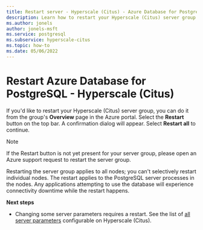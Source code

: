 ```yaml
---
title: Restart server - Hyperscale (Citus) - Azure Database for PostgreSQL
description: Learn how to restart your Hyperscale (Citus) server group from the Azure portal.
ms.author: jonels
author: jonels-msft
ms.service: postgresql
ms.subservice: hyperscale-citus
ms.topic: how-to
ms.date: 05/06/2022
---
```


# Restart Azure Database for PostgreSQL - Hyperscale (Citus)

If you'd like to restart your Hyperscale (Citus) server group, you can do it
from the group's **Overview** page in the Azure portal. Select the **Restart**
button on the top bar. A confirmation dialog will appear. Select **Restart
all** to continue.

> [!NOTE]
> If the Restart button is not yet present for your server group, please open
> an Azure support request to restart the server group.

Restarting the server group applies to all nodes; you can't selectively restart
individual nodes. The restart applies to the PostgreSQL server processes in the
nodes. Any applications attempting to use the database will experience
connectivity downtime while the restart happens.

**Next steps**

- Changing some server parameters requires a restart. See the list of [all
  server parameters](reference-parameters.md) configurable on
  Hyperscale (Citus).
